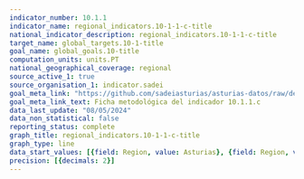 ```yaml
---
indicator_number: 10.1.1
indicator_name: regional_indicators.10-1-1-c-title
national_indicator_description: regional_indicators.10-1-1-c-title
target_name: global_targets.10-1-title
goal_name: global_goals.10-title
computation_units: units.PT
national_geographical_coverage: regional
source_active_1: true
source_organisation_1: indicator.sadei
goal_meta_link: "https://github.com/sadeiasturias/asturias-datos/raw/develop/descargas/metodologia/10.1.1.c.pdf"
goal_meta_link_text: Ficha metodológica del indicador 10.1.1.c
data_last_update: "08/05/2024"
data_non_statistical: false
reporting_status: complete
graph_title: regional_indicators.10-1-1-c-title
graph_type: line
data_start_values: [{field: Region, value: Asturias}, {field: Region, value: España}]
precision: [{decimals: 2}]
---
```

